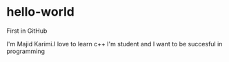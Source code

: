 # hello-world
First in GitHub



I'm Majid Karimi.I love to learn c++
I'm student and I want to be succesful in programming
